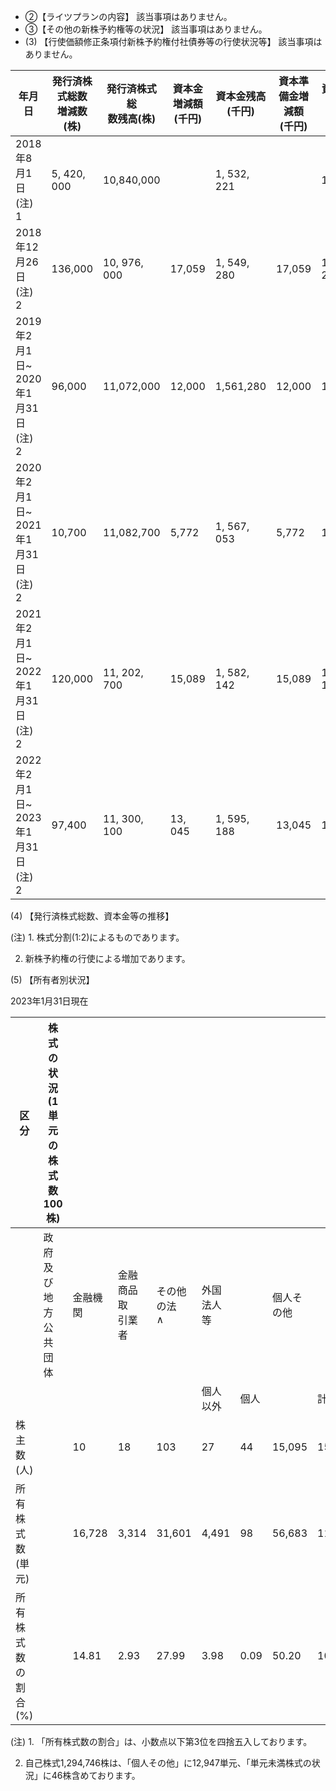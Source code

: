 - ②【ライツプランの内容】 該当事項はありません。
- ③【その他の新株予約権等の状況】 該当事項はありません。
- (3) 【行使価額修正条項付新株予約権付社債券等の行使状況等】 該当事項はありません。

| 年月日                               | 発行済株式総数<br>増減数 (株) | 発行済株式総<br>数残高(株) | 資本金増減額<br>(千円) | 資本金残高<br>(千円) | 資本準備金増<br>減額 (千円) | 資本準備金残<br>高(千円) |
|-----------------------------------|--------------------|------------------|----------------|---------------|-------------------|-----------------|
| 2018年8月1日<br>(注) 1                | 5, 420, 000        | 10,840,000       |                | 1, 532, 221   |                   | 1,532,221       |
| 2018年12月26日<br>(注) 2              | 136,000            | 10, 976, 000     | 17,059         | 1, 549, 280   | 17,059            | 1, 549, 280     |
| 2019年2月1日~<br>2020年1月31日<br>(注) 2 | 96,000             | 11,072,000       | 12,000         | 1,561,280     | 12,000            | 1,561,280       |
| 2020年2月1日~<br>2021年1月31日<br>(注) 2 | 10,700             | 11,082,700       | 5,772          | 1, 567, 053   | 5,772             | 1,567,053       |
| 2021年2月1日~<br>2022年1月31日<br>(注) 2 | 120,000            | 11, 202, 700     | 15,089         | 1, 582, 142   | 15,089            | 1, 582, 142     |
| 2022年2月1日~<br>2023年1月31日<br>(注) 2 | 97,400             | 11, 300, 100     | 13, 045        | 1, 595, 188   | 13,045            | 1,595,188       |

(4) 【発行済株式総数、資本金等の推移】

(注) 1. 株式分割(1:2)によるものであります。

2. 新株予約権の行使による増加であります。

(5) 【所有者別状況】

2023年1月31日現在

| 区分              | 株式の状況(1単元の株式数100株) |        |              |                   |       |      |        |         |               |
|-----------------|--------------------|--------|--------------|-------------------|-------|------|--------|---------|---------------|
|                 | 政府及び地<br>方公共団体     | 金融機関   | 金融商品取<br>引業者 | その他の法<br>$\wedge$ | 外国法人等 |      | 個人その他  |         | 単元未満株<br>式の状況 |
|                 |                    |        |              |                   | 個人以外  | 個人   |        | 計       | (株)           |
| 株主数(人)          |                    | 10     | 18           | 103               | 27    | 44   | 15,095 | 15.297  |               |
| 所有株式数<br>(単元)   |                    | 16,728 | 3,314        | 31,601            | 4,491 | 98   | 56,683 | 112.915 | 8,600         |
| 所有株式数の<br>割合(%) |                    | 14.81  | 2.93         | 27.99             | 3.98  | 0.09 | 50.20  | 100.00  |               |

(注) 1. 「所有株式数の割合」は、小数点以下第3位を四捨五入しております。

2. 自己株式1,294,746株は、「個人その他」に12,947単元、「単元未満株式の状況」に46株含めております。